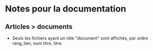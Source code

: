 # Notes pour la documentation

## Articles > documents
- Seuls les fichiers ayant un rôle "document" sont affichés, par ordre rang_lien, num titre, titre.
